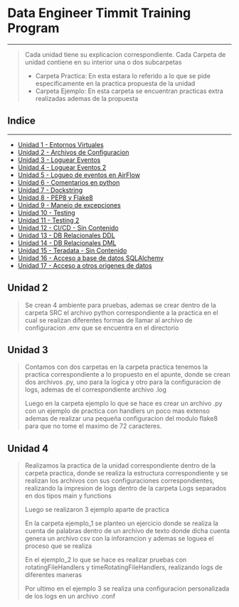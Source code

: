 # Data Engineer Timmit Training Program
----
>Cada unidad tiene su explicacion correspondiente.
>Cada Carpeta de unidad contiene en su interior una o dos subcarpetas
>
> * Carpeta Practica: En esta estara lo referido a lo que se pide especificamente en la practica propuesta de la unidad
> * Carpeta Ejemplo: En esta carpeta se encuentran practicas extra realizadas ademas de la propuesta

## Indice
----
* [Unidad 1 - Entornos Virtuales](https://github.com/alego125/timmit-data-engineer-by-alkemy/tree/develop/Unidad%201)
* [Unidad 2 - Archivos de Configuracion](https://github.com/alego125/timmit-data-engineer-by-alkemy/tree/develop/Unidad%201)
* [Unidad 3 - Loguear Eventos](https://github.com/alego125/timmit-data-engineer-by-alkemy/tree/develop/Unidad%203)
* [Unidad 4 - Loguear Eventos 2](https://github.com/alego125/timmit-data-engineer-by-alkemy/tree/develop/Unidad%204)
* [Unidad 5 - Logueo de eventos en AirFlow](https://github.com/alego125/timmit-data-engineer-by-alkemy/tree/develop/Unidad%205/airflow_astronomer)
* [Unidad 6 - Comentarios en python](https://github.com/alego125/timmit-data-engineer-by-alkemy/tree/develop/Unidad%206/Practica)
* [Unidad 7 - Dockstring](https://github.com/alego125/timmit-data-engineer-by-alkemy/tree/develop/Unidad%207)
* [Unidad 8 - PEP8 y Flake8](https://github.com/alego125/timmit-data-engineer-by-alkemy/tree/develop/Unidad%208/Practica)
* [Unidad 9 - Manejo de excepciones](https://github.com/alego125/timmit-data-engineer-by-alkemy/tree/develop/Unidad%209)
* [Unidad 10 - Testing](https://github.com/alego125/timmit-data-engineer-by-alkemy/tree/develop/Unidad%2010)
* [Unidad 11 - Testing 2](https://github.com/alego125/timmit-data-engineer-by-alkemy/tree/develop/Unidad%2011)
* [Unidad 12 - CI/CD - Sin Contenido]()
* [Unidad 13 - DB Relacionales DDL](https://github.com/alego125/timmit-data-engineer-by-alkemy/tree/develop/Unidad%2013/Practica)
* [Unidad 14 - DB Relacionales DML](https://github.com/alego125/timmit-data-engineer-by-alkemy/tree/develop/Unidad%2014)
* [Unidad 15 - Teradata - Sin Contenido]()
* [Unidad 16 - Acceso a base de datos SQLAlchemy](https://github.com/alego125/timmit-data-engineer-by-alkemy/tree/develop/Unidad%2016/Practico)
* [Unidad 17 - Acceso a otros origenes de datos]()

## Unidad 2
>Se crean 4 ambiente para pruebas, ademas se crear dentro de la carpeta SRC el archivo python correspondiente a la practica en el cual se realizan diferentes formas de llamar al archivo de configuracion .env que se encuentra en el directorio

## Unidad 3
>Contamos con dos carpetas en la carpeta practica tenemos la practica correspondiente a lo propuesto en el apunte, donde se crean dos archivos .py, uno para la logica y otro para la configuracion de logs, ademas de el correspondiente archivo .log
>
>Luego en la carpeta ejemplo lo que se hace es crear un archivo .py con un ejemplo de practica con handlers un poco mas extenso ademas de realizar una pequeña configuracion del modulo flake8 para que no tome el maximo de 72 caracteres.

## Unidad 4
>Realizamos la practica de la unidad correspondiente dentro de la carpeta practica, donde se realiza la estructura correspondiente y se realizan los archivos con sus configuraciones correspondientes, realizando la impresion de logs dentro de la carpeta Logs separados en dos tipos main y functions
>
>Luego se realizaron 3 ejemplo aparte de practica 
> 
>En la carpeta ejemplo_1 se planteo un ejercicio donde se realiza la cuenta de palabras dentro de un archivo de texto donde dicha cuenta genera un archivo csv con la inforamcion y ademas se loguea el proceso que se realiza
>
>En el ejemplo_2 lo que se hace es realizar pruebas con rotatingFileHandlers y timeRotatingFileHandlers, realizando logs de diferentes maneras
>
>Por ultimo en el ejemplo 3 se realiza una configuracion personalizada de los logs en un archivo .conf


  

